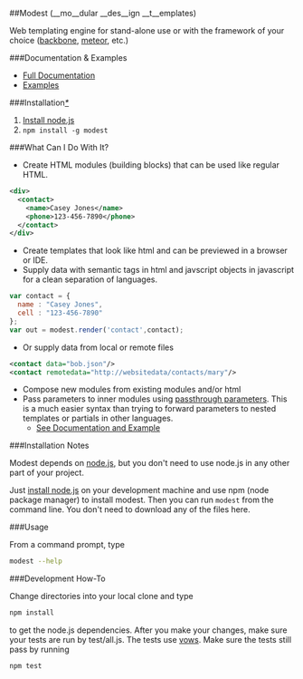 ##Modest 
(__mo__dular __des__ign __t__emplates)

Web templating engine for stand-alone use or with the framework of your choice ([backbone](https://github.com/documentcloud/backbone), [meteor](https://github.com/meteor/meteor), etc.)

###Documentation & Examples
* [Full Documentation](https://github.com/sweedl/modest/wiki/Documentation)
* [Examples](https://github.com/sweedl/modest/wiki/Examples)

###Installation[_*_](#installation-notes)

1. [Install node.js](http://nodejs.org/#download)
2. ``npm install -g modest``

###What Can I Do With It?
* Create HTML modules (building blocks) that can be used like regular HTML.

```xml
<div>
  <contact>
    <name>Casey Jones</name>
    <phone>123-456-7890</phone>
  </contact>
</div>
```
* Create templates that look like html and can be previewed in a browser or IDE.
* Supply data with semantic tags in html and javscript objects in javascript for a clean separation of languages.

```javascript
var contact = {
  name : "Casey Jones",
  cell : "123-456-7890"
};
var out = modest.render('contact',contact);
```
* Or supply data from local or remote files

```xml
<contact data="bob.json"/>
<contact remotedata="http://websitedata/contacts/mary"/>
```
* Compose new modules from existing modules and/or html
* Pass parameters to inner modules using [passthrough parameters](https://github.com/sweedl/modest/wiki/Documentation#wiki-passthrough-parameters).
This is a much easier syntax than trying to forward parameters to nested templates or partials in other languages.
  * [See Documentation and Example](https://github.com/sweedl/modest/wiki/Documentation#wiki-passthrough-parameters)

###Installation Notes<a id="installation-notes"/>

Modest depends on [node.js](https://github.com/joyent/node), but you don't need to use node.js in any other part of your project. 

Just [install node.js](http://nodejs.org/#download) on your development machine and use npm (node package manager) to install modest.
Then you can run ``modest`` from the command line.
You don't need to download any of the files here.

###Usage

From a command prompt, type
```bash
modest --help
```

###Development How-To

Change directories into your local clone and type
```bash
npm install
```
to get the node.js dependencies.  After you make your changes, make sure your tests are run by test/all.js.  The tests use [vows](http://vowsjs.org).  Make sure the tests still pass by running
```bash
npm test
```
